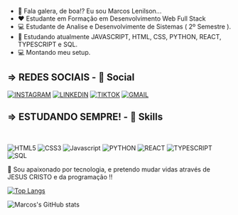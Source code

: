 - 👋 Fala galera, de boa!? Eu sou Marcos Lenilson...
- ❤ Estudante em Formação em Desenvolvimento Web Full Stack 
- 💻 Estudante de Analise e Desenvolvimente de Sistemas ( 2º Semestre ).
- 🌱 Estudando atualmente JAVASCRIPT, HTML, CSS, PYTHON, REACT, TYPESCRIPT e SQL.
- 💻 Montando meu setup.

<h2>=> REDES SOCIAIS - 👨 Social</h2>

[![INSTAGRAM](https://img.shields.io/badge/Instagram-E4405F?style=for-the-badge&logo=instagram&logoColor=white)](https://www.instagram.com/marcos_lenilson/)
[![LINKEDIN](https://img.shields.io/badge/LinkedIn-0077B5?style=for-the-badge&logo=linkedin&logoColor=white)](https://www.linkedin.com/in/marcos-lenilson/)
[![TIKTOK](https://img.shields.io/badge/TikTok-000000?style=for-the-badge&logo=tiktok&logoColor=white)](https://www.tiktok.com/@marcos_futurodev)
[![GMAIL](https://img.shields.io/badge/Gmail-D14836?style=for-the-badge&logo=gmail&logoColor=white)](mailto:marcoslenilsondev@gmail.com)

<h2> => ESTUDANDO SEMPRE! - 🚀 Skills</h2>
<BR>


  ![HTML5](https://img.shields.io/badge/HTML5-E34F26?style=for-the-badge&logo=html5&logoColor=white) 
  ![CSS3](https://img.shields.io/badge/CSS3-1572B6?style=for-the-badge&logo=css3&logoColor=white) 
  ![Javascript](https://img.shields.io/badge/JavaScript-F7DF1E?style=for-the-badge&logo=javascript&logoColor=black) 
  ![PYTHON](https://img.shields.io/badge/Python-14354C?style=for-the-badge&logo=python&logoColor=white) 
  ![REACT](https://img.shields.io/badge/React-20232A?style=for-the-badge&logo=react&logoColor=61DAFB) 
  ![TYPESCRIPT](https://img.shields.io/badge/TypeScript-007ACC?style=for-the-badge&logo=typescript&logoColor=white)
  ![SQL](https://img.shields.io/badge/MySQL-00000F?style=for-the-badge&logo=mysql&logoColor=white)
  

  
🙏 Sou apaixonado por tecnologia, e pretendo mudar vidas através de JESUS CRISTO e da programação !!
  
[![Top Langs](https://github-readme-stats.vercel.app/api/top-langs/?username=MarcosLenilson&layout=)](https://github.com/MarcosLenilson)
  
  ![Marcos's GitHub stats](https://github-readme-stats.vercel.app/api?username=MarcosLenilson&show_icons=true&theme=)
